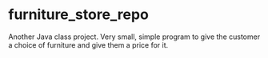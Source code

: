 # furniture_store_repo

Another Java class project. Very small, simple program to give the customer a choice of furniture and give them a price for it.
